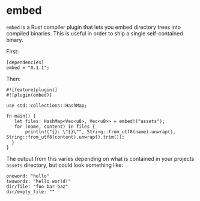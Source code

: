 # embed
`embed` is a Rust compiler plugin that lets you embed directory trees into compiled binaries. This is useful in order to ship a single self-contained binary.

First:

    [dependencies]
    embed = "0.1.1";
Then:

    #![feature(plugin)]
    #![plugin(embed)]

    use std::collections::HashMap;

    fn main() {
       let files: HashMap<Vec<u8>, Vec<u8>> = embed!("assets");
       for (name, content) in files {
           println!("{}: \"{}\"", String::from_utf8(name).unwrap(), String::from_utf8(content).unwrap().trim());
      }
    }

The output from this varies depending on what is contained in your projects `assets` directory, but could look something like:

    oneword: "hello"
    twowords: "hello world!"
    dir/file: "foo bar baz"
    dir/empty_file: ""
